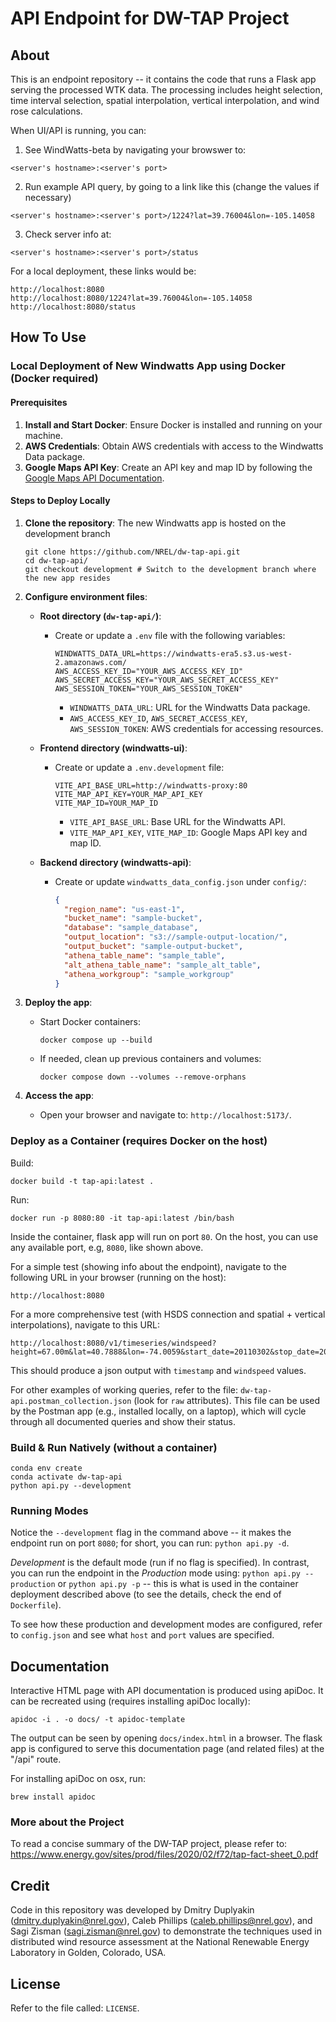 # API Endpoint for DW-TAP Project

## About

This is an endpoint repository -- it contains the code that runs a Flask app serving the processed WTK data. 
The processing includes height selection, time interval selection, spatial interpolation, vertical interpolation, and wind rose calculations.    

When UI/API is running, you can:

1. See WindWatts-beta by navigating your browswer to:
```
<server's hostname>:<server's port>
```
2. Run example API query, by going to a link like this (change the values if necessary)
```
<server's hostname>:<server's port>/1224?lat=39.76004&lon=-105.14058
```
3. Check server info at:
```
<server's hostname>:<server's port>/status
```

For a local deployment, these links would be:
```
http://localhost:8080
http://localhost:8080/1224?lat=39.76004&lon=-105.14058
http://localhost:8080/status
```

## How To Use

### Local Deployment of New Windwatts App using Docker (Docker required)

#### Prerequisites
1. **Install and Start Docker**: Ensure Docker is installed and running on your machine.
2. **AWS Credentials**: Obtain AWS credentials with access to the Windwatts Data package.
3. **Google Maps API Key**: Create an API key and map ID by following the [Google Maps API Documentation](https://developers.google.com/maps/documentation/javascript).

#### Steps to Deploy Locally
1. **Clone the repository**: The new Windwatts app is hosted on the development branch
   ```shell
   git clone https://github.com/NREL/dw-tap-api.git
   cd dw-tap-api/
   git checkout development # Switch to the development branch where the new app resides
   ```

2. **Configure environment files**:
   - **Root directory (`dw-tap-api/`)**:
     - Create or update a `.env` file with the following variables:
       ```plaintext
       WINDWATTS_DATA_URL=https://windwatts-era5.s3.us-west-2.amazonaws.com/
       AWS_ACCESS_KEY_ID="YOUR_AWS_ACCESS_KEY_ID"
       AWS_SECRET_ACCESS_KEY="YOUR_AWS_SECRET_ACCESS_KEY"
       AWS_SESSION_TOKEN="YOUR_AWS_SESSION_TOKEN"
       ```
       - `WINDWATTS_DATA_URL`: URL for the Windwatts Data package.
       - `AWS_ACCESS_KEY_ID`, `AWS_SECRET_ACCESS_KEY`, `AWS_SESSION_TOKEN`: AWS credentials for accessing resources.

   - **Frontend directory (windwatts-ui)**:
     - Create or update a `.env.development` file:
       ```plaintext
       VITE_API_BASE_URL=http://windwatts-proxy:80
       VITE_MAP_API_KEY=YOUR_MAP_API_KEY
       VITE_MAP_ID=YOUR_MAP_ID
       ```
       - `VITE_API_BASE_URL`: Base URL for the Windwatts API.
       - `VITE_MAP_API_KEY`, `VITE_MAP_ID`: Google Maps API key and map ID.

   - **Backend directory (windwatts-api)**:
     - Create or update `windwatts_data_config.json` under `config/`:
       ```json
       {
         "region_name": "us-east-1",
         "bucket_name": "sample-bucket",
         "database": "sample_database",
         "output_location": "s3://sample-output-location/",
         "output_bucket": "sample-output-bucket",
         "athena_table_name": "sample_table",
         "alt_athena_table_name": "sample_alt_table",
         "athena_workgroup": "sample_workgroup"
       }
       ```

3. **Deploy the app**:
   - Start Docker containers:
     ```shell
     docker compose up --build
     ```
   - If needed, clean up previous containers and volumes:
     ```shell
     docker compose down --volumes --remove-orphans
     ```

4. **Access the app**:
   - Open your browser and navigate to: `http://localhost:5173/`.

### Deploy as a Container (requires Docker on the host)

Build:
```shell
docker build -t tap-api:latest .
```

Run:
```shell
docker run -p 8080:80 -it tap-api:latest /bin/bash
```

Inside the container, flask app will run on port `80`.  On the host, you can use any available port, e.g, `8080`, like shown above.  

For a simple test (showing info about the endpoint), navigate to the following URL in your browser (running on the host):
```
http://localhost:8080
``` 

For a more comprehensive test (with HSDS connection and spatial + vertical interpolations), navigate to this URL:
```
http://localhost:8080/v1/timeseries/windspeed?height=67.00m&lat=40.7888&lon=-74.0059&start_date=20110302&stop_date=20110303&vertical_interpolation=nearest&spatial_interpolation=idw
```
This should produce a json output with `timestamp` and `windspeed` values.

For other examples of working queries, refer to the file: `dw-tap-api.postman_collection.json` (look for `raw` attributes). This file can be used by the Postman app (e.g., installed locally, on a laptop), which will cycle through all documented queries and show their status.

### Build & Run Natively (without a container)

```shell
conda env create
conda activate dw-tap-api
python api.py --development
```

### Running Modes

Notice the `--development` flag in the command above -- it makes the endpoint run on port `8080`; for short, you can run: `python api.py -d`. 

*Development* is the default mode (run if no flag is specified). In contrast, you can run the endpoint in the *Production* mode using: `python api.py --production` or `python api.py -p` -- this is what is used in the container deployment described above (to see the details, check the end of `Dockerfile`).

To see how these production and development modes are configured, refer to `config.json` and see what `host` and `port` values are specified.  

## Documentation

Interactive HTML page with API documentation is produced using apiDoc. It can be recreated using (requires installing apiDoc locally):
```
apidoc -i . -o docs/ -t apidoc-template
```
The output can be seen by opening `docs/index.html` in a browser. The flask app is configured to serve this documentation page (and related files) at the "/api" route.

For installing apiDoc on osx, run:
```
brew install apidoc
```

### More about the Project

To read a concise summary of the DW-TAP project, please refer to: https://www.energy.gov/sites/prod/files/2020/02/f72/tap-fact-sheet_0.pdf

## Credit

Code in this repository was developed by Dmitry Duplyakin (dmitry.duplyakin@nrel.gov), Caleb Phillips (caleb.phillips@nrel.gov), and Sagi Zisman (sagi.zisman@nrel.gov) to demonstrate the techniques used in distributed wind resource assessment at the National Renewable Energy Laboratory in Golden, Colorado, USA.

## License

Refer to the file called: `LICENSE`.
